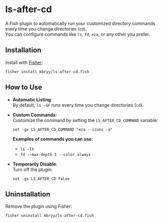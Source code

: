 # ls-after-cd
A Fish plugin to automatically run your customized directory commands every time you change directories (`cd`).  
You can configure commands like `ls`, `fd`, `eza`, or any other you prefer.

## Installation

Install with [Fisher](https://github.com/jorgebucaran/fisher):

```fish
fisher install kbryy/ls-after-cd.fish
```

## How to Use

- **Automatic Listing**:  
  By default, `ls -GF` runs every time you change directories (`cd`).

- **Custom Commands**:  
  Customize the command by setting the `LS_AFTER_CD_COMMAND` variable:  
  ```fish
  set -gx LS_AFTER_CD_COMMAND "eza --icons -a"
  ```

  **Examples of commands you can use**:
  - `ls -lh`
  - `fd --max-depth 1 --color always`

- **Temporarily Disable**:  
  Turn off the plugin:
  ```fish
  set -gx LS_AFTER_CD false
  ```

## Uninstallation

Remove the plugin using Fisher:
```fish
fisher uninstall kbryy/ls-after-cd.fish
```
